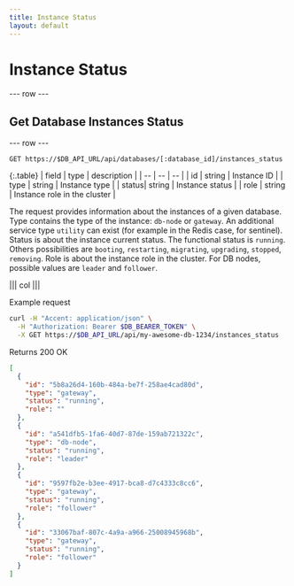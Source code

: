 ```yaml
---
title: Instance Status
layout: default
---
```


# Instance Status

--- row ---

## Get Database Instances Status

--- row ---

`GET https://$DB_API_URL/api/databases/[:database_id]/instances_status`

{:.table}
| field | type   | description                              |
| --    | --     | --                                       |
| id    | string | Instance ID                              |
| type  | string | Instance type                            |
| status| string | Instance status                          |
| role  | string | Instance role in the cluster             |

The request provides information about the instances of a given database.
Type contains the type of the instance: `db-node` or `gateway`. An additional service type `utility` can exist (for example in the Redis case, for sentinel).
Status is about the instance current status. The functional status is `running`. Others possibilities are `booting`, `restarting`, `migrating`, `upgrading`, `stopped`, `removing`.
Role is about the instance role in the cluster. For DB nodes, possible values are `leader` and `follower`.

||| col |||

Example request

```sh
curl -H "Accent: application/json" \
  -H "Authorization: Bearer $DB_BEARER_TOKEN" \
  -X GET https://$DB_API_URL/api/my-awesome-db-1234/instances_status
```

Returns 200 OK

```json
[
  {
    "id": "5b8a26d4-160b-484a-be7f-258ae4cad80d",
    "type": "gateway",
    "status": "running",
    "role": ""
  },
  {
    "id": "a541dfb5-1fa6-40d7-87de-159ab721322c",
    "type": "db-node",
    "status": "running",
    "role": "leader"
  },
  {
    "id": "9597fb2e-b3ee-4917-bca8-d7c4333c8cc6",
    "type": "gateway",
    "status": "running",
    "role": "follower"
  },
  {
    "id": "33067baf-807c-4a9a-a966-25008945968b",
    "type": "gateway",
    "status": "running",
    "role": "follower"
  }
]
```
